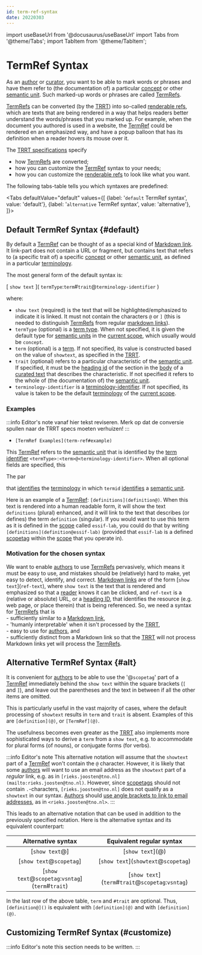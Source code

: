 ```yaml
---
id: term-ref-syntax
date: 20220303
---
```


import useBaseUrl from '@docusaurus/useBaseUrl'
import Tabs from '@theme/Tabs';
import TabItem from '@theme/TabItem';

# TermRef Syntax

As an [author](@) or [curator](@), you want to be able to mark words or phrases and have them refer to (the documentation of) a particular [concept](@) or other [semantic unit](@). Such marked-up words or phrases are called [TermRefs](@).

[TermRefs](@) can be converted (by the [TRRT](@)) into so-called [renderable refs](@), which are texts that are being rendered in a way that helps readers better understand the words/phrases that you marked up. For example, when the document you authored is used in a website, the [TermRef](@) could be rendered en an emphasized way, and have a popup balloon that has its definition when a reader hovers its mouse over it.

The [TRRT specifications](trrt#term-ref-resolution@) specify
- how [TermRefs](@) are converted;
- how you can customize the [TermRef](@) syntax to your needs;
- how you can customize the [renderable refs](@) to look like what you want.

The following tabs-table tells you which syntaxes are predefined:

<Tabs
  defaultValue="default"
  values={[
    {label: '`default` TermRef syntax',      value: 'default'},
    {label: '`alternative` TermRef syntax',  value: 'alternative'},
  ]}>

<TabItem value="default">

## Default TermRef Syntax {#default}

By default a [TermRef](@) can be thought of as a special kind of [Markdown link](https://www.markdownguide.org/basic-syntax/#links). It link-part does not contain a URL or fragment, but contains text that refers to (a specific trait of) a specific [concept](@) or other [semantic unit](@), as defined in a particular [terminology](@).

The most general form of the default syntax is:

\[ `show text` \]( `termType`:`term`#`trait`@`terminology-identifier` )

where: 
- `show text` (required) is the text that will be highlighted/emphasized to indicate it is linked. It must not contain the characters `@` or `]` (this is needed to distinguish [TermRefs](@) from regular [markdown links](https://www.markdownguide.org/basic-syntax/#links)).
- `termType` (optional) is a [term type](@). When not specified, it is given the default type for [semantic units](@) in the [current scope](@), which usually would be `concept`.
- `term` (optional) is a [term](@). If not specified, its value is constructed based on the value of `showtext`, as specified in the [TRRT](trrt#id@).
- `trait` (optional) refers to a particular characteristic of the [semantic unit](@). If specified, it must be the [heading id](https://www.markdownguide.org/extended-syntax/#heading-ids) of the section in the [body](@) of a [curated text](@) that describes the characteristic. If not specified it refers to the whole of (the documentation of) the [semantic unit](@).
- `terminology-identifier` is a [terminology-identifier](@). If not specified, its value is taken to be the default [terminology](@) of the [current scope](@).

### Examples

:::info Editor's note
vanaf hier tekst reviseren.
Merk op dat de conversie spullen naar de TRRT specs moeten verhuizen!
:::

- `[TermRef Examples](term-ref#example)` 

This [TermRef](@) refers to the [semantic unit](@) that is identified by the [term identifier](@) `<termType>:<term>@<terminology-identifier>`.  When all optional fields are specified, this 

The par


 that [identifies](@) the [terminology](@) in which `termid` [identifies](@) a [semantic unit](@).

Here is an example of a [TermRef](@): `[definitions](definition@)`. When this text is rendered into a human readable form, it will show the text `definitions` (plural) enhanced, and it will link to the text that describes (or defines) the term `definition` (singular). If you would want to use this term as it is defined in the [scope](@) called `essif-lab`, you could do that by writing `[definitions](definition@essif-lab)` (provided that `essif-lab` is a defined [scopetag](@) within the [scope](@) that you operate in).

### Motivation for the chosen syntax

We want to enable [authors](@) to use [TermRefs](@) pervasively, which means it must be easy to use, and mistakes should be (relatively) hard to make, yet easy to detect, identify, and correct. [Markdown links](https://www.markdownguide.org/basic-syntax/#links) are of the form \[`show text`\](`ref-text`), where `show text` is the text that is rendered and emphasized so that a [reader](@) knows it can be clicked, and `ref-text` is a (relative or absolute) URL, or a [heading ID](https://www.markdownguide.org/extended-syntax/#linking-to-heading-ids), that identifies the resource (e.g. web page, or place therein) that is being referenced. So, we need a syntax for [TermRefs](@) that is<br/>- sufficiently similar to a [Markdown link](https://www.markdownguide.org/basic-syntax/#links),<br/>- 'humanly interpretable' when it isn't processed by the [TRRT](@),<br/>- easy to use for [authors](@), and<br/>- sufficiently distinct from a Markdown link so that the [TRRT](@) will not process Markdown links yet will process the [TermRefs](@).

</TabItem>

<TabItem value="alternative">

## Alternative TermRef Syntax {#alt}

It is convenient for [authors](@) to be able to use the '@`scopetag`' part of a [TermRef](@) immediately behind the `show text` within the square brackets (`[` and `]`), and leave out the parentheses and the text in between if all the other items are omitted.

This is particularly useful in the vast majority of cases, where the default processing of `showtext` results in `term` and `trait` is absent. Examples of this are `[definition](@)`, or `[TermRef](@)`.

The usefulness becomes even greater as the [TRRT](@) also implements more sophisticated ways to derive a `term` from a `show text`, e.g. to accommodate for plural forms (of nouns), or conjugate forms (for verbs).

:::info Editor's note
This alternative notation will assume that the `showtext` part of a [TermRef](@) won't contain the `@` character. However, it is likely that some [authors](@) will want to use an email address as the `showtext` part of a *regular* link, e.g. as in `[rieks.joosten@tno.nl](mailto:rieks.joosten@tno.nl)`. However, since [scopetags](@) should not contain `.`-characters, `[rieks.joosten@tno.nl]` does not qualify as a `showtext` in our syntax. [Authors](@) should [use angle brackets to link to email addresses](https://www.markdownguide.org/basic-syntax/#urls-and-email-addresses), as in `<rieks.joosten@tno.nl>`.
:::

This leads to an alternative notation that can be used in addition to the previously specified notation. Here is the alternative syntax and its equivalent counterpart:

| Alternative syntax | Equivalent regular syntax |
| :----------------: | :-----------------------: |
| \[`show text`@\] | \[`show text`\](@) |
| \[`show text`@`scopetag`\] | \[`show text`\](`showtext`@`scopetag`) |
| \[`show text`@`scopetag`:`vsntag`\](`term`#`trait`) | \[`show text`\](`term`#`trait`@`scopetag`:`vsntag`) |

In the last row of the above table, `term` and `#trait` are optional. Thus, `[definition@]()` is equivalent with `[definition](@)` and with `[definition](@)`.

</TabItem>

</Tabs>

## Customizing TermRef Syntax (#customize)

:::info Editor's note
this section needs to be written.
:::